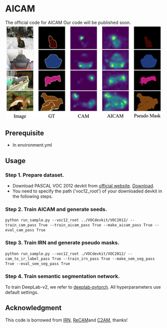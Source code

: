 # AICAM
The official code for AICAM
Our code will be published soon.
![image](https://github.com/diaodiao317/AICAM/blob/main/vis.png)

## Prerequisite
- In environment.yml
## Usage 
### Step 1. Prepare dataset.
- Download PASCAL VOC 2012 devkit from [official website](http://host.robots.ox.ac.uk/pascal/VOC/voc2012/#devkit). [Download](http://host.robots.ox.ac.uk/pascal/VOC/voc2012/VOCtrainval_11-May-2012.tar). 
- You need to specify the path ('voc12_root') of your downloaded devkit in the following steps.
### Step 2. Train AICAM and generate seeds.
```
python run_sample.py --voc12_root ../VOCdevkit/VOC2012/ --train_cam_pass True --train_aicam_pass True --make_aicam_pass True --eval_cam_pass True 
```
### Step 3. Train IRN and generate pseudo masks.
```
python run_sample.py --voc12_root ./VOCdevkit/VOC2012/ --cam_to_ir_label_pass True --train_irn_pass True --make_sem_seg_pass True --eval_sem_seg_pass True 
```
### Step 4. Train semantic segmentation network.
To train DeepLab-v2, we refer to [deeplab-pytorch](https://github.com/kazuto1011/deeplab-pytorch). All hyperparameters use default settings.


## Acknowledgment
This code is borrowed from [IRN](https://github.com/jiwoon-ahn/irn), [ReCAM](https://github.com/zhaozhengChen/ReCAM)and [C2AM](https://github.com/yiping-wang/c2am), thanks!
